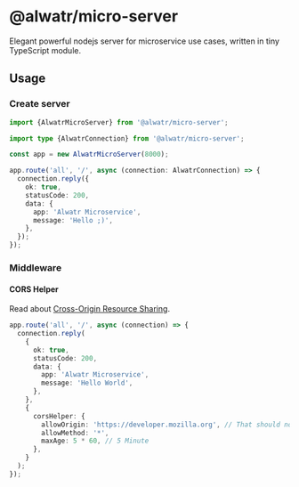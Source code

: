 # @alwatr/micro-server

Elegant powerful nodejs server for microservice use cases, written in tiny TypeScript module.

## Usage

### Create server

```typescript
import {AlwatrMicroServer} from '@alwatr/micro-server';

import type {AlwatrConnection} from '@alwatr/micro-server';

const app = new AlwatrMicroServer(8000);

app.route('all', '/', async (connection: AlwatrConnection) => {
  connection.reply({
    ok: true,
    statusCode: 200,
    data: {
      app: 'Alwatr Microservice',
      message: 'Hello ;)',
    },
  });
});
```

### Middleware

#### CORS Helper

Read about [Cross-Origin Resource Sharing](https://developer.mozilla.org/en-US/docs/Web/HTTP/CORS).

```typescript
app.route('all', '/', async (connection) => {
  connection.reply(
    {
      ok: true,
      statusCode: 200,
      data: {
        app: 'Alwatr Microservice',
        message: 'Hello World',
      },
    },
    {
      corsHelper: {
        allowOrigin: 'https://developer.mozilla.org', // That should not end with "/"
        allowMethod: '*',
        maxAge: 5 * 60, // 5 Minute
      },
    }
  );
});
```
